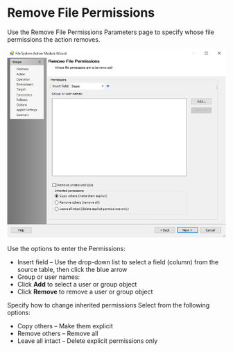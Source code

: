 # Remove File Permissions

Use the Remove File Permissions Parameters page to specify whose file permissions the action removes.

![File System Action Module Wizard Remove File Permissions Parameters page](/static/img/product_docs/accessanalyzer/accessanalyzer/enterpriseauditor/admin/action/filesystem/parameters/removefilepermissions.png)

Use the options to enter the Permissions:

- Insert field – Use the drop-down list to select a field (column) from the source table, then click the blue arrow
- Group or user names:
- Click __Add__ to select a user or group object
- Click __Remove__ to remove a user or group object

Specify how to change inherited permissions Select from the following options:

- Copy others – Make them explicit
- Remove others – Remove all
- Leave all intact – Delete explicit permissions only
